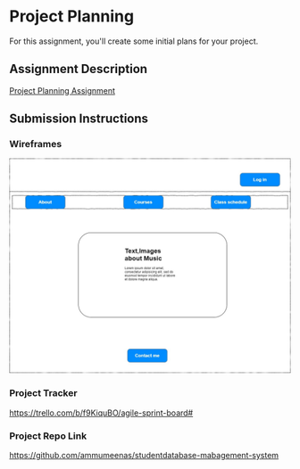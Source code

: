# Project Planning
For this assignment, you'll create some initial plans for your project.

## Assignment Description
[Project Planning Assignment](https://education.launchcode.org/liftoff/modules/assignments/project-planning)

## Submission Instructions

### Wireframes
![Home page](Home-page.jpg)

### Project Tracker

https://trello.com/b/f9KiquBO/agile-sprint-board#

### Project Repo Link

https://github.com/ammumeenas/studentdatabase-mabagement-system

